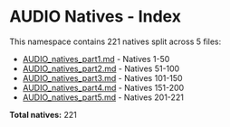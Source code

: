 # AUDIO Natives - Index

This namespace contains 221 natives split across 5 files:

- [AUDIO_natives_part1.md](AUDIO_natives_part1.md) - Natives 1-50
- [AUDIO_natives_part2.md](AUDIO_natives_part2.md) - Natives 51-100
- [AUDIO_natives_part3.md](AUDIO_natives_part3.md) - Natives 101-150
- [AUDIO_natives_part4.md](AUDIO_natives_part4.md) - Natives 151-200
- [AUDIO_natives_part5.md](AUDIO_natives_part5.md) - Natives 201-221

**Total natives:** 221
